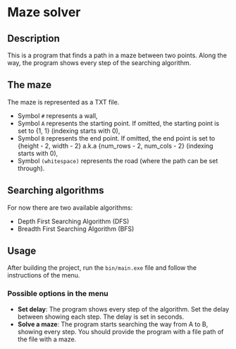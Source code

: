# Maze solver
## Description
This is a program that finds a path in a maze between two points.
Along the way, the program shows every step of the searching algorithm.

## The maze
The maze is represented as a TXT file.
- Symbol `#` represents a wall,
- Symbol `A` represents the starting point. If omitted, the starting point is set to {1, 1} (indexing starts with 0),
- Symbol `B` represents the end point. If omitted, the end point is set to {height - 2, width - 2} a.k.a {num_rows - 2, num_cols - 2} (indexing starts with 0),
- Symbol `(whitespace)` represents the road (where the path can be set through).


## Searching algorithms
For now there are two available algorithms:
- Depth First Searching Algorithm (DFS)
- Breadth First Searching Algorithm (BFS)

## Usage
After building the project, run the `bin/main.exe` file and follow the instructions of the menu.

### Possible options in the menu
- **Set delay**: The program shows every step of the algorithm. Set the delay between showing each step. The delay is set in seconds.
- **Solve a maze**: The program starts searching the way from A to B, showing every step. You should provide the program with a file path of the file with a maze.

